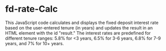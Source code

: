 # fd-rate-Calc
This JavaScript code calculates and displays the fixed deposit interest rate based on the user-entered tenure (in years) and updates the result in an HTML element with the id "result." The interest rates are predefined for different tenure ranges: 5.8% for <3 years, 6.5% for 3-6 years, 6.8% for 7-9 years, and 7% for 10+ years.
